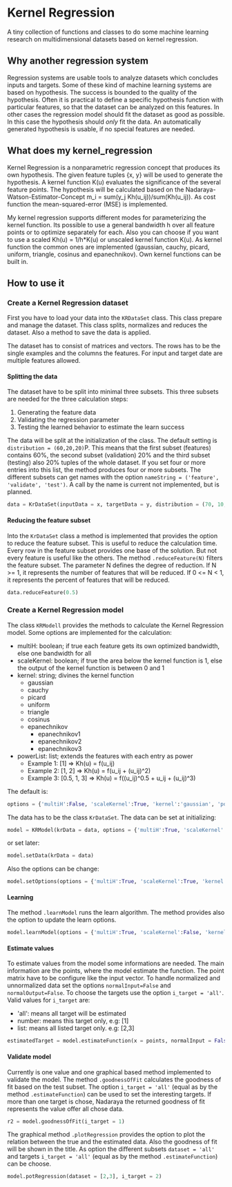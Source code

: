 # Kernel Regression

A tiny collection of functions and classes to do some machine learning research on multidimensional datasets based on kernel regression.

## Why another regression system

Regression systems are usable tools to analyze datasets which concludes inputs and targets. Some of these kind of machine learning systems are based on hypothesis. The success is bounded to the quality of the hypothesis. Often it is practical to define a specific hypothesis function with particular features, so that the dataset can be analyzed on this features. In other cases the regression model should fit the dataset as good as possible. In this case the hypothesis should *only* fit the data. An automatically generated hypothesis is usable, if no special features are needed. 

## What does my kernel_regression

Kernel Regression is a nonparametric regression concept that produces its own hypothesis. The given feature tuples {x, y} will be used to generate the hypothesis. A kernel function K(u) evaluates the significance of the several feature points. The hypothesis will be calculated based on the Nadaraya-Watson-Estimator-Concept m_i = sum(y_j Kh(u_ij))/sum(Kh(u_ij)). As cost function the mean-squared-error (MSE) is implemented.

My kernel regression supports different modes for parameterizing the kernel function. Its possible to use a general bandwidth h over all feature points or to optimize separately for each. Also you can choose if you want to use a scaled Kh(u) = 1/h*K(u) or unscaled kernel function K(u). As kernel function the common ones are implemented (gaussian, cauchy, picard, uniform, triangle, cosinus and epanechnikov). Own kernel functions can be built in.

## How to use it

### Create a Kernel Regression dataset
First you have to load your data into the ```KRDataSet``` class. This class prepare and manage the dataset. This class splits, normalizes and reduces the dataset. Also a method to save the data is applied.

The dataset has to consist of matrices and vectors. The rows has to be the single examples and the columns the features. For input and target date are multiple features allowed. 

#### Splitting the data
The dataset have to be split into minimal three subsets. This three subsets are needed for the three calculation steps: 

1. Generating the feature data
2. Validating the regression parameter
3. Testing the learned behavior to estimate the learn success

The data will be split at the initialization of the class. The default setting is ```distribution = (60,20,20)```P. This means that the first subset (features) contains 60%, the second subset (validation) 20% and the third subset (testing) also 20% tuples of the whole dataset. If you set four or more entries into this list, the method produces four or more subsets. The different subsets can get names with the option ```nameString = ('feature', 'validate', 'test')```. A call by the name is current not implemented, but is planned.

```python
data = KrDataSet(inputData = x, targetData = y, distribution = (70, 10, 20), nameString = ('subset1', 'subset2', 'subset3'))
```
#### Reducing the feature subset
Into the ```KrDataSet``` class a method is implemented that provides the option to reduce the feature subset. This is useful to reduce the calculation time. Every row in the feature subset provides one base of the solution. But not every feature is useful like the others. The method ```.reduceFeature(N)``` filters the feature subset. The parameter N defines the degree of reduction. If N >= 1, it represents the number of features that will be reduced. If 0 <= N < 1, it represents the percent of features that will be reduced.

```python
data.reduceFeature(0.5)
```

### Create a Kernel Regression model
The class ```KRModell``` provides the methods to calculate the Kernel Regression model. Some options are implemented for the calculation:
* multiH: boolean; if true each feature gets its own optimized bandwidth, else one bandwidth for all
* scaleKernel: boolean; if true the area below the kernel function is 1, else the output of the kernel function is between 0 and 1
* kernel: string; divines the kernel function
	* gaussian
	* cauchy
	* picard
	* uniform
	* triangle
	* cosinus
	* epanechnikov
		* epanechnikov1
		* epanechnikov2
		* epanechnikov3
* powerList: list; extends the features with each entry as power
	* Example 1: [1] => Kh(u) = f(u_ij)
	* Example 2: [1, 2] => Kh(u) = f(u_ij + (u_ij)^2)
	* Example 3: [0.5, 1, 3] => Kh(u) = f((u_ij)^0.5 + u_ij + (u_ij)^3)

The default is:

```python
options = {'multiH':False, 'scaleKernel':True, 'kernel':'gaussian', 'powerList':[1]}
```

The data has to be the class ```KrDataSet```. The data can be set at initializing:

```python
model = KRModel(krData = data, options = {'multiH':True, 'scaleKernel':False, 'kernel':'gaussian', 'powerList':[1, 2]})
```

or set later:

```python
model.setData(krData = data)
```

Also the options can be change:

```python
model.setOptions(options = {'multiH':True, 'scaleKernel':True, 'kernel':'epanechnikov2', 'powerList':[1/2, 2]})
```
#### Learning
The method ```.learnModel``` runs the learn algorithm. The method provides also the option to update the learn options.

```python
model.learnModel(options = {'multiH':True, 'scaleKernel':False, 'kernel':'cauchy', 'powerList':[1]})
```

#### Estimate values
To estimate values from the model some informations are needed. The main information are the points, where the model estimate the function. The point matrix have to be configure like the input vector. To handle normalized and unnormalized data set the options ```normalInput=False``` and ```normalOutput=False```. To choose the targets use the option ```i_target = 'all'```. Valid values for ```i_target``` are:
* 'all': means all target will be estimated
* number: means this target only, e.g: [1]
* list: means all listed target only. e.g: [2,3]

```python
estimatedTarget = model.estimateFunction(x = points, normalInput = False, normalOutput = True, i_target = 'all')
```

#### Validate model
Currently is one value and one graphical based method implemented to validate the model. The method ```.goodnessOfFit``` calculates the goodness of fit based on the test subset. The option ```i_target = 'all'``` (equal as by the method ```.estimateFunction```) can be used to set the interesting targets. If more than one target is chose, Nadaraya the returned goodness of fit represents the value offer all chose data.

```python
r2 = model.goodnessOfFit(i_target = 1)
```

The graphical method ```.plotRegression``` provides the option to plot the relation between the true and the estimated data. Also the goodness of fit will be shown in the title. As option the different subsets ```dataset = 'all'``` and targets ```i_target = 'all'``` (equal as by the method ```.estimateFunction```) can be choose.

```python
model.potRegression(dataset = [2,3], i_target = 2)
```